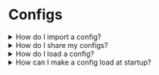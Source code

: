 # Configs

<details>
  <summary>How do I import a config?</summary>
  
1. Make sure you have a zip unpacker like WinRAR
2. Download the config file & put it in: `%appdata%\dx9ware\Config`
3. WinRAR -> Extract to "___"

:::note
The config should be inside it's own folder.
:::

</details>

<details>
  <summary>How do I share my configs?</summary>
  
1. Make sure you have a zip creator like WinRAR
2. Go to DX9WARE's config folder `%appdata%\dx9ware\Config`
3. Find the folder name of the config
4. Share this folder. The best way is to ZIP it or add it to an archive. You can use `Send to -> Compressed (zipped) folder` or using WinRAR, right click the folder and choose `add to (config folder name)`

</details>

<details>
  <summary>How do I load a config?</summary>

To load a config, go to DX9WARE's `Setting` tab, select `Configs`, click your config & hit `Load Config`.

</details>

<details>
  <summary>How can I make a config load at startup?</summary>

1. Go to DX9WARE's AppData Folder.

   1. Press `Windows key + R`
   2. Type `%appdata%\DX9WARE`
   3. Press OK

2. Drag the folder named after your config (found in `Config` folder) to the `AutoLoad` folder
3. Inject DX9WARE and see your config load before you.
</details>
